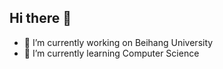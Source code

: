 ## Hi there 👋
- 🔭 I’m currently working on Beihang University
- 🌱 I’m currently learning Computer Science
